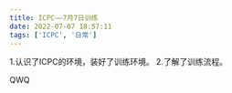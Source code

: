 ```yaml
---
title: ICPC——7月7日训练
date: 2022-07-07 18:57:11
tags: ['ICPC', '日常']
---
```

1.认识了ICPC的环境，装好了训练环境。
2.了解了训练流程。

QWQ